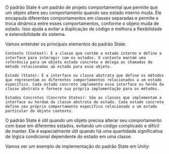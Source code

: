O padrão State é um padrão de projeto comportamental que permite que um objeto altere seu comportamento quando seu estado interno muda. Ele encapsula diferentes comportamentos em classes separadas e permite a troca dinâmica entre esses comportamentos, conforme o objeto muda de estado. Isso ajuda a evitar a duplicação de código e melhora a flexibilidade e extensibilidade do sistema.

Vamos entender os principais elementos do padrão State:

    Contexto (Context): É a classe que contém o estado interno e define a interface para interagir com os estados. O contexto mantém uma referência para um objeto estado concreto e delega as chamadas de método relacionadas ao estado para esse objeto.

    Estado (State): É a interface ou classe abstrata que define os métodos que representam os diferentes comportamentos relacionados a um estado específico. Cada estado concreto implementa essa interface ou herda da classe abstrata e fornece sua própria implementação para os métodos.

    Estados Concretos (Concrete States): São as classes que implementam a interface ou herdam da classe abstrata do estado. Cada estado concreto define seu próprio comportamento específico relacionado a um estado particular do objeto contexto.

O padrão State é útil quando um objeto precisa alterar seu comportamento com base em diferentes estados, evitando um código complicado e difícil de manter. Ele é especialmente útil quando há uma quantidade significativa de lógica condicional dependente do estado em uma classe.

Vamos ver um exemplo de implementação do padrão State em Unity: